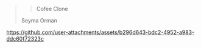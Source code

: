 >> Cofee Clone
>
> Seyma Orman
>
>

https://github.com/user-attachments/assets/b296d643-bdc2-4952-a983-ddc60f72323c

